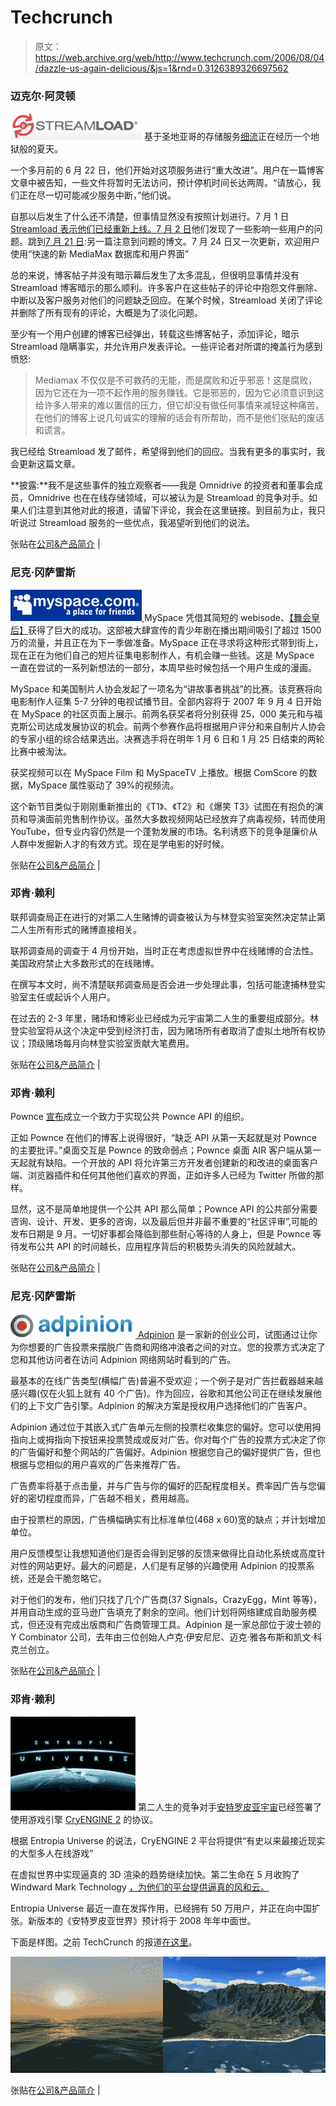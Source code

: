 # Techcrunch

> 原文：<https://web.archive.org/web/http://www.techcrunch.com/2006/08/04/dazzle-us-again-delicious/&js=1&rnd=0.3126389326697562>

### 迈克尔·阿灵顿

[![](img/09598a6b27d223e108da66acd8c245ee.png)](https://web.archive.org/web/20070726092736/http://www.streamload.com/) 基于圣地亚哥的存储服务[细流](https://web.archive.org/web/20070726092736/http://www.streamload.com/)正在经历一个地狱般的夏天。

一个多月前的 6 月 22 日，他们开始对这项服务进行“重大改进”。用户在一篇博客文章中被告知，一些文件将暂时无法访问，预计停机时间长达两周。“请放心，我们正在尽一切可能减少服务中断，”他们说。

自那以后发生了什么还不清楚，但事情显然没有按照计划进行。7 月 1 日[Streamload 表示他们已经重新上线。7 月 2 日](https://web.archive.org/web/20070726092736/http://blog.mediamax.com/?p=98)他们发现了一些影响一些用户的问题。跳到[7 月 21 日](https://web.archive.org/web/20070726092736/http://blog.mediamax.com/?p=102):另一篇注意到问题的博文。7 月 24 日又一次更新，欢迎用户使用“快速的新 MediaMax 数据库和用户界面”

总的来说，博客帖子并没有暗示幕后发生了太多混乱，但很明显事情并没有 Streamload 博客暗示的那么顺利。许多客户在这些帖子的评论中抱怨文件删除、中断以及客户服务对他们的问题缺乏回应。在某个时候，Streamload 关闭了评论并删除了所有现有的评论，大概是为了淡化问题。

至少有一个用户创建的博客已经弹出，转载这些博客帖子，添加评论，暗示 Streamload 隐瞒事实，并允许用户发表评论。一些评论者对所谓的掩盖行为感到愤怒:

> Mediamax 不仅仅是不可救药的无能，而是腐败和近乎邪恶！这是腐败，因为它还在为一项不起作用的服务赚钱。它是邪恶的，因为它必须意识到这给许多人带来的难以置信的压力，但它却没有做任何事情来减轻这种痛苦。在他们的博客上说几句诚实的理解的话会有所帮助，而不是他们张贴的废话和谎言。

我已经给 Streamload 发了邮件，希望得到他们的回应。当我有更多的事实时，我会更新这篇文章。

**披露:**我不是这些事件的独立观察者——我是 Omnidrive 的投资者和董事会成员，Omnidrive 也在在线存储领域，可以被认为是 Streamload 的竞争对手。如果人们注意到其他对此的报道，请留下评论，我会在这里链接。到目前为止，我只听说过 Streamload 服务的一些优点，我渴望听到他们的说法。

张贴在[公司&产品简介](https://web.archive.org/web/20070726092736/http://www.techcrunch.com/category/company-product-profiles/ "View all posts in Company & Product Profiles") |

### 尼克·冈萨雷斯

[![](img/11ed0cbdc23eca76fafbc734b7dfc946.png) ](https://web.archive.org/web/20070726092736/http://www.myspace.com/) MySpace 凭借其简短的 webisode、[【舞会皇后】](https://web.archive.org/web/20070726092736/http://www.techcrunch.com/2007/03/29/shakespeare-happy-days-and-prom-queen/)获得了巨大的成功。这部被大肆宣传的青少年剧在播出期间吸引了超过 1500 万的流量，并且正在为下一季做准备。MySpace 正在寻求将这种形式带到街上，现在正在为他们自己的短片征集电影制作人，有机会赚一些钱。这是 MySpace 一直在尝试的一系列新想法的一部分，本周早些时候包括一个用户生成的漫画。

MySpace 和美国制片人协会发起了一项名为“讲故事者挑战”的比赛。该竞赛将向电影制作人征集 5-7 分钟的电视试播节目。全部内容将于 2007 年 9 月 4 日开始在 MySpace 的社区页面上展示。前两名获奖者将分别获得 25，000 美元和与福克斯公司达成发展协议的机会。前两个参赛作品将根据用户评分和来自制片人协会的专家小组的综合结果选出。决赛选手将在明年 1 月 6 日和 1 月 25 日结束的两轮比赛中被淘汰。

获奖视频可以在 MySpace Film 和 MySpaceTV 上播放。根据 ComScore 的数据，MySpace 属性驱动了 39%的视频流。

这个新节目类似于刚刚重新推出的《T1》、《T2》和《爆笑 T3》试图在有抱负的演员和导演面前兜售制作协议。虽然大多数视频网站已经放弃了病毒视频，转而使用 YouTube，但专业内容仍然是一个蓬勃发展的市场。名利诱惑下的竞争是廉价从人群中发掘新人才的有效方式。现在是学电影的好时候。

张贴在[公司&产品简介](https://web.archive.org/web/20070726092736/http://www.techcrunch.com/category/company-product-profiles/ "View all posts in Company & Product Profiles") |

### 邓肯·赖利

联邦调查局正在进行的对第二人生赌博的调查被认为与林登实验室突然决定禁止第二人生所有形式的赌博直接相关。

联邦调查局的调查于 4 月份开始，当时正在考虑虚拟世界中在线赌博的合法性。美国政府禁止大多数形式的在线赌博。

在撰写本文时，尚不清楚联邦调查局是否会进一步处理此事，包括可能逮捕林登实验室主任或起诉个人用户。

在过去的 2-3 年里，赌场和博彩业已经成为元宇宙第二人生的重要组成部分。林登实验室将从这个决定中受到经济打击，因为赌场所有者取消了虚拟土地所有权协议；顶级赌场每月向林登实验室贡献大笔费用。

张贴在[公司&产品简介](https://web.archive.org/web/20070726092736/http://www.techcrunch.com/category/company-product-profiles/ "View all posts in Company & Product Profiles") |

### 邓肯·赖利

Pownce [宣布](https://web.archive.org/web/20070726092736/http://blog.pownce.com/2007/07/25/coming-soon-the-pownce-public-api/)成立一个致力于实现公共 Pownce API 的组织。

正如 Pownce 在他们的博客上说得很好，“缺乏 API 从第一天起就是对 Pownce 的主要批评。”桌面交互是 Pownce 的致命弱点；Pownce 桌面 AIR 客户端从第一天起就有缺陷。一个开放的 API 将允许第三方开发者创建新的和改进的桌面客户端、浏览器插件和任何其他他们喜欢的界面，正如许多人已经为 Twitter 所做的那样。

显然，这不是简单地提供一个公共 API 那么简单；Pownce API 的公共部分需要咨询、设计、开发、更多的咨询，以及最后但并非最不重要的“社区评审”,可能的发布日期是 9 月。一切好事都会降临到那些耐心等待的人身上，但是 Pownce 等待发布公共 API 的时间越长，应用程序背后的积极势头消失的风险就越大。

张贴在[公司&产品简介](https://web.archive.org/web/20070726092736/http://www.techcrunch.com/category/company-product-profiles/ "View all posts in Company & Product Profiles") |

### 尼克·冈萨雷斯

[![adpinionlogo.png](img/5a20ac5149216e672a9291437580554c.png) ](https://web.archive.org/web/20070726092736/http://adpinion.com/) [Adpinion](https://web.archive.org/web/20070726092736/http://adpinion.com/) 是一家新的创业公司，试图通过让你为你想要的广告投票来摆脱广告商和网络冲浪者之间的对立。您的投票方式决定了您和其他访问者在访问 Adpinion 网络网站时看到的广告。

最基本的在线广告类型(横幅广告)普遍不受欢迎；一个例子是对广告拦截器越来越感兴趣(仅在火狐上就有 40 个广告)。作为回应，谷歌和其他公司正在继续发展他们的上下文广告引擎。Adpinion 的解决方案是授权用户选择他们的广告客户。

Adpinion 通过位于其嵌入式广告单元左侧的投票栏收集您的偏好。您可以使用拇指向上或拇指向下按钮来投票赞成或反对广告。你对每个广告的投票方式决定了你的广告偏好和整个网站的广告偏好。Adpinion 根据您自己的偏好提供广告，但也根据与您相似的用户喜欢的广告来推荐广告。

广告费率将基于点击量，并与广告与你的偏好的匹配程度相关。费率因广告与您偏好的密切程度而异，广告越不相关，费用越高。

由于投票栏的原因，广告横幅确实有比标准单位(468 x 60)宽的缺点；并计划增加单位。

用户反馈模型让我想知道他们是否会得到足够的反馈来做得比自动化系统或高度针对性的网站更好。最大的问题是，人们是有足够的兴趣使用 Adpinion 的投票系统，还是会干脆忽略它。

对于他们的发布，他们只找了几个广告商(37 Signals，CrazyEgg，Mint 等等)，并用自动生成的亚马逊广告填充了剩余的空间。他们计划将网络建成自助服务模式，但还没有完成出版商和广告商管理工具。Adpinion 是一家总部位于波士顿的 Y Combinator 公司，去年由三位创始人卢克·伊安尼尼、迈克·雅各布斯和凯文·科克兰创立。

张贴在[公司&产品简介](https://web.archive.org/web/20070726092736/http://www.techcrunch.com/category/company-product-profiles/ "View all posts in Company & Product Profiles") |

### 邓肯·赖利

[![entropia.png](img/a4a92b1d5e9e5c50b2fee4ed9262273b.png)](https://web.archive.org/web/20070726092736/http://www.entropiauniverse.com/) 第二人生的竞争对手[安特罗皮亚宇宙](https://web.archive.org/web/20070726092736/http://www.entropiauniverse.com/)已经签署了使用游戏引擎 [CryENGINE 2](https://web.archive.org/web/20070726092736/http://www.crytek.com/technology/index.php?sx=eng2) 的协议。

根据 Entropia Universe 的说法，CryENGINE 2 平台将提供“有史以来最接近现实的大型多人在线游戏”

在虚拟世界中实现逼真的 3D 渲染的趋势继续加快。第二生命在 5 月收购了 Windward Mark Technology [，为他们的平台提供逼真的风和云。](https://web.archive.org/web/20070726092736/http://www.techcrunch.com/2007/05/21/better-clouds-wind-coming-to-second-life/)

Entropia Universe 最近一直在发挥作用，已经拥有 50 万用户，并正在向中国扩张。新版本的《安特罗皮亚世界》预计将于 2008 年年中面世。

下面是样图。之前 TechCrunch 的报道[在这里](https://web.archive.org/web/20070726092736/http://www.techcrunch.com/tag/entropia-universe)。

![eu1.png](img/d310f6cb10b786ce7c2fc36c1efad999.png)

张贴在[公司&产品简介](https://web.archive.org/web/20070726092736/http://www.techcrunch.com/category/company-product-profiles/ "View all posts in Company & Product Profiles") |